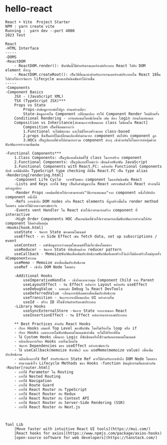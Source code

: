# hello-react
    React + Vite  Project Starter
    NPM : yarn create vite
    Running :  yarn dev --port 4000
    2023 Test

    React  
    -HTML Interface
    -----
    -DOMS
    -ReactDOM
        - ReactDOM.render(): ฟังก์ชันนี้ใช้สำหรับเรนเดอร์องค์ประกอบ React ไปยัง DOM element ที่ระบุ
        - ReactDOM.createRoot(): เป็นวิธีที่แนะนำสำหรับการเรนเดอร์องค์ประกอบใน React 18ขึ้นไปช่วยให้การจัดการ lifecycle ของแอปพลิเคชันทำได้ง่ายขึ้น
    -----
    -Components
    -Component Basics
        JSX - (JavaScript XML)
        TSX (TypeScript JSX)***
        Props vs State
            Props-ส่งข้อมูลจากพ่อไปลูก อ่านอย่างเดียว
            State-ข้อมูลภายใน Component เปลี่ยนแปลง ทำให้ Component Render ใหม่อีกครั้ง
        Conditional Rendering - การแสดงผลโดยมีเงือนไข เช่น ต้อง login ก่อนถึงแสดงผล
        Composition vs Inheritance[ลักษณะการเขียนแบบ class ไม่นิยมใน React]
            Composition เป็นที่นิยมมากกว่า
            1.Functional จะไม่มีสถานะ และไม่มีโครงสร้างแบบ class-based
            2.props ซึ่งเป็นค่าที่ไม่เปลี่ยนแปลงที่ส่งผ่านจาก component พ่อไปยัง component ลูก
            3.HOCs เป็นรูปแบบที่ช่วยให้สามารถรวม component ต่างๆ เข้าด้วยกันได้โดยการห่อหุ้มด้วยฟังก์ชันการทำงานเพิ่มเติม

    -Functional Components*** 
        1.Class Components: เป็นรูปแบบดั้งเดิมที่ใช้ class ในการสร้าง component
        2.Functional Components: เป็นรูปแบบที่ใหม่กว่า เขียนด้วยฟังก์ชัน JavaScript
        3.Functional Components with React.FC: คล้ายกับ Functional Components ปกติ แต่มีข้อดีคือ TypeScript type checking ที่ดีขึ้น React.FC เป็น type alias
    -Rendering[rendering.html]
        -Component Life Cycle  วงจรชีวิตของ component ในแอปพลิเคชัน React
        -Lists and Keys การใช้ key เป็นสิ่งสำคัญมากใน React เพราะมันช่วยให้ React ทำงานได้อย่างถูกต้อง
        -Render Props เทคนิคที่ช่วยให้เราสามารถส่ง"วิธีการแสดงผล"จาก component หนึ่งไปยังอีก component หนึ่งได้
        -Refs การเข้าถึง DOM nodes หรือ React elements ที่ถูกสร้างขึ้นใน render method โดยตรง แต่ควรใช้ด้วยความระมัดระวัง
        -Events vent Handler ใน React ช่วยให้เราสามารถสร้าง component ที่ interactive
        -High Order Components HOC เป็นเทคนิคที่ช่วยให้เราสามารถเพิ่มฟังก์ชันการทำงานให้กับ component ได้อย่างยืดหยุ่น       
    -Hooks[hook.html]
        useState - จัดการ State ของคอมโพเนนต์
        useEffect - ทำ Side Effect เช่น fetch data, set up subscriptions / event
        useContext - แชร์ข้อมูลระหว่างคอมโพเนนต์ที่ไม่เกี่ยวข้องโดยตรง
        useReducer - จัดการ State ที่ซับซ้อนด้วย reducer pattern
        useCallback - Memoizeฟังก์ชันเพื่อเพิ่มประสิทธิภาพฟังก์ชันที่เคยสร้างไว้แล้วไม่ต้องสร้างใหม่ทุกครั้งที่Componentทำงาน
        useMemo - Memoize ค่าเพื่อเพิ่มประสิทธิภาพ
        useRef - เข้าถึง DOM Node โดยตรง

        -Additional Hooks
            useImperativeHandle - เข้าถึงและควบคุม Component Child จาก Parent
            useLayoutEffect - รัน Effect หลังการ Layout คล้ายกับ useEffect
            useDebugValue - แสดงค่า Debug ใน React DevTools
            useDeferredValue -เลื่อนการอัปเดตค่าเพื่อเพิ่มประสิทธิภาพ
            useTransition - จัดการการเปลี่ยนแปลง UI อย่างราบรื่น
            useId - สร้าง ID ที่ไม่ซ้ำกันสำหรับองค์ประกอบ
        -Library Hooks
            useSyncExternalStore -จัดการ State จากภายนอก React
            useInsertionEffect - รัน Effect หลังการแทรกองค์ประกอบ

        ** Best Practices สำหรับ React Hooks
        - เรียก Hooks เสมอที่ Top Level ของฟังก์ชัน โดยไม่เรียกใน loop หรือ if
        - เรียก Hooks เฉพาะภายในฟังก์ชันคอมโพเนนต์เท่านั้น จะไม่ไปเรียกที่อื่น
        - ใช้ Custom Hooks เพื่อแยก Logic ที่ซับซ้อนหรือใช้ร่วมกันหลายคอมโพเนนต์
        - หลีกเลี่ยงการเรียก Hooks ภายในเงื่อนไข
        - จัดการ Dependencies ของ useEffect อย่างระมัดระวัง
        - ใช้ useCallback(memoize ฟังก์ชัน) และ useMemo(memoize value) เพื่อเพิ่มประสิทธิภาพ
        - หลีกเลี่ยงการใช้ Ref สำหรับจัดการ State Ref ควรใช้สำหรับการเข้าถึง DOM Node โดยตรง
        - ทำความเข้าใจ Lifecycle Methods ของ Hooks -function มีพฤติกรรมที่แตกต่างกัน
    -Router[router.html]
        - การใช้ Parameter ใน Routing
        - การใช้ Nested Routing
        - การใช้ Navigation
        - การใช้ Route Guard
        - การใช้ React Router กับ TypeScript
        - การใช้ React Router กับ Redux
        - การใช้ React Router กับ Context API
        - การใช้ React Router กับ Server-Side Rendering (SSR)
        - การใช้ React Router กับ Next.js



    Tool Lib
        [Move faster with intuitive React UI tools](https://mui.com/)
        [React hooks for axios](https://www.npmjs.com/package/axios-hooks)
        [open-source software for web developers](https://tanstack.com/)
        
